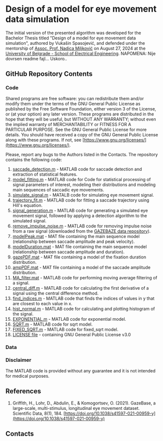 
# Design of a model for eye movement data simulation
The initial version of the presented algorithm was developed for the Bachelor Thesis titled "Design of a model for eye movement data simulation", authored by Vukašin Spasojević, and defended under the mentorship of [Assoc. Prof. Nadica Miljković](https://www.etf.bg.ac.rs/en/faculty/staff/nadica-miljkovic-4323) on August 27, 2024 at the [University of Belgrade - School of Electrical Engineering](https://www.etf.bg.ac.rs/en).
NAPOMENA: Nije dovrsen readme fajl... Uskoro..

## GitHub Repository Contents

### Code
Shared programs are free software: you can redistribute them and/or modify them under the terms of the GNU General Public License as published by the Free Software Foundation, either version 3 of the License, or (at your option) any later version. These programs are distributed in the hope that they will be useful, but WITHOUT ANY WARRANTY; without even the implied warranty of MERCHANTABILITY or FITNESS FOR A PARTICULAR PURPOSE. See the GNU General Public License for more details. You should have received a copy of the GNU General Public License along with these programs. If not, see [https://www.gnu.org/licenses/](https://www.gnu.org/licenses/).

Please, report any bugs to the Authors listed in the Contacts.
The repository contains the following code:

1) [saccade_detection.m](https://github.com/VuKe77/Design-of-a-model-for-eye-movement-data-simulation/blob/master/saccade_detection.m) - MATLAB code for saccade detection and extraction of statistical features.
2) [model_fitting.m](https://github.com/VuKe77/Design-of-a-model-for-eye-movement-data-simulation/blob/master/model_fitting.m) - MATLAB code for Code for statistical processing of signal parameters of interest, modeling their distributions and modeling main sequences of saccadic eye movements.
3) [simulate_signal.m](https://github.com/VuKe77/Design-of-a-model-for-eye-movement-data-simulation/blob/master/simulate_signal.m) - MATALB code for simulating eye movement signal.
4) [trajectory_fit.m](https://github.com/VuKe77/Design-of-a-model-for-eye-movement-data-simulation/blob/master/trajectory_fit.m) - MATLAB code for fitting a saccade trajectory using Hill's equation.
5) [signal_generation.m](https://github.com/VuKe77/Design-of-a-model-for-eye-movement-data-simulation/blob/master/signal_generation.m) - MATLAB code for generating a simulated eye movement signal, followed by applying a detection algorithm to the simulated signal.
6) [remove_impulse_noise.m](https://github.com/VuKe77/Design-of-a-model-for-eye-movement-data-simulation/blob/master/remove_impulse_noise.m) - MATLAB code for removing impulse noise from a raw signal (downloaded from the [GAZEBAZE data repository](10.1038/s41597-021-00959-y)).
7) [modelPeak.mat](https://github.com/VuKe77/Design-of-a-model-for-eye-movement-data-simulation/blob/master/modelPeak.mat) - MAT file containing the main sequence model (relationship between saccade amplitude and peak velocity).
8) [modelDuration.mat](https://github.com/VuKe77/Design-of-a-model-for-eye-movement-data-simulation/blob/master/modelDuration.mat) - MAT file containing the main sequence model (relationship between saccade amplitude and duration).
9) [gazePDF.mat](https://github.com/VuKe77/Design-of-a-model-for-eye-movement-data-simulation/blob/master/gazePDF.mat) - MAT file containing a model of the fixation duration distribution.
10) [ampPDF.mat](https://github.com/VuKe77/Design-of-a-model-for-eye-movement-data-simulation/blob/master/ampPDF.mat) - MAT file containing a model of the saccade amplitude distribution.
11) [MA_filter.mat](https://github.com/VuKe77/Design-of-a-model-for-eye-movement-data-simulation/blob/master/MA_filter.m) - MATLAB code for performing moving average filtering of a signal.
12) [central_diff.m](https://github.com/VuKe77/Design-of-a-model-for-eye-movement-data-simulation/blob/master/central_diff.m) - MATLAB code for calculating the first derivative of a signal using the central difference method.
13) [find_indices.m](https://github.com/VuKe77/Design-of-a-model-for-eye-movement-data-simulation/blob/master/find_indices.m) - MATLAB code that finds the indices of values in y that are closest to each value in x.
14) [hist_normal.m](https://github.com/VuKe77/Design-of-a-model-for-eye-movement-data-simulation/blob/master/hist_normal.m) - MATLAB code for calculating and plotting histogram of the signal.
15) [EXPONENTIAL.m](https://github.com/VuKe77/Design-of-a-model-for-eye-movement-data-simulation/blob/master/EXPONENTIAL.m) - MATLAB code for exponential model.
16) [SQRT.m](https://github.com/VuKe77/Design-of-a-model-for-eye-movement-data-simulation/blob/master/SQRT.m) - MATLAB code for sqrt model.
17) [FIXED_SQRT.m](https://github.com/VuKe77/Design-of-a-model-for-eye-movement-data-simulation/blob/master/FIXED_SQRT.m) - MATLAB code for fixed_sqrt model.
18) [LICENSE file](https://github.com/VuKe77/Design-of-a-model-for-eye-movement-data-simulation/blob/master/LICENSE) - containing GNU General Public License v3.0

### Data

### Disclaimer
The MATLAB code is provided without any guarantee and it is not intended for medical purposes.

## References
1) Griffith, H., Lohr, D., Abdulin, E., & Komogortsev, O. (2021). GazeBase, a large-scale, multi-stimulus, longitudinal eye movement dataset. Scientific Data, 8(1), 184. [https://doi.org/10.1038/s41597-021-00959-y](https://doi.org/10.1038/s41597-021-00959-y)

## Contacts
